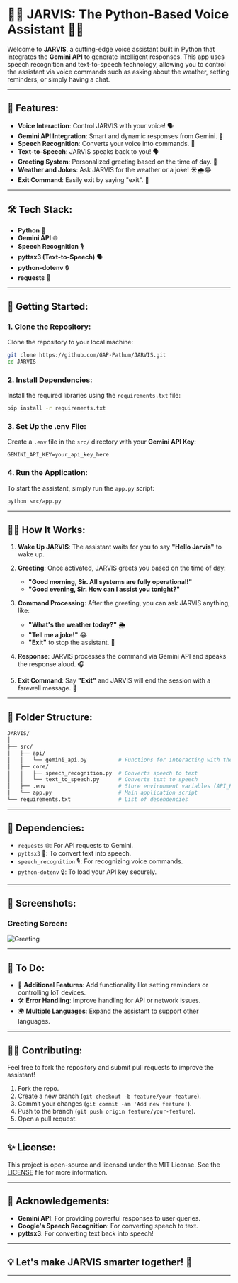 # 🧑‍💻 **JARVIS: The Python-Based Voice Assistant** 🧑‍💻

Welcome to **JARVIS**, a cutting-edge voice assistant built in Python that integrates the **Gemini API** to generate intelligent responses. This app uses speech recognition and text-to-speech technology, allowing you to control the assistant via voice commands such as asking about the weather, setting reminders, or simply having a chat.

---

## 🌟 **Features**:
- **Voice Interaction**: Control JARVIS with your voice! 🗣️
- **Gemini API Integration**: Smart and dynamic responses from Gemini. 🤖
- **Speech Recognition**: Converts your voice into commands. 🎤
- **Text-to-Speech**: JARVIS speaks back to you! 🗣️
- **Greeting System**: Personalized greeting based on the time of day. 🌅
- **Weather and Jokes**: Ask JARVIS for the weather or a joke! ☀️🌧️😂
- **Exit Command**: Easily exit by saying "exit". 👋

---

## 🛠 **Tech Stack**:

- **Python** 🐍
- **Gemini API** 🌐
- **Speech Recognition** 🎙️
- **pyttsx3 (Text-to-Speech)** 🗣️
- **python-dotenv** 🔒
- **requests** 🔌

---

## 🚀 **Getting Started**:

### 1. **Clone the Repository**:
Clone the repository to your local machine:
```bash
git clone https://github.com/GAP-Pathum/JARVIS.git
cd JARVIS
```

### 2. **Install Dependencies**:
Install the required libraries using the `requirements.txt` file:
```bash
pip install -r requirements.txt
```

### 3. **Set Up the .env File**:
Create a `.env` file in the `src/` directory with your **Gemini API Key**:
```plaintext
GEMINI_API_KEY=your_api_key_here
```

### 4. **Run the Application**:
To start the assistant, simply run the `app.py` script:
```bash
python src/app.py
```

---

## 🏃‍♂️ **How It Works**:

1. **Wake Up JARVIS**:
   The assistant waits for you to say **"Hello Jarvis"** to wake up.

2. **Greeting**:
   Once activated, JARVIS greets you based on the time of day:
   - **"Good morning, Sir. All systems are fully operational!"**
   - **"Good evening, Sir. How can I assist you tonight?"**

3. **Command Processing**:
   After the greeting, you can ask JARVIS anything, like:
   - **"What's the weather today?"** 🌦️
   - **"Tell me a joke!"** 😂
   - **"Exit"** to stop the assistant. 🛑

4. **Response**:
   JARVIS processes the command via Gemini API and speaks the response aloud. 🎧

5. **Exit Command**:
   Say **"Exit"** and JARVIS will end the session with a farewell message. 👋

---

## 📁 **Folder Structure**:

```bash
JARVIS/
│
├── src/
│   ├── api/
│   │   └── gemini_api.py          # Functions for interacting with the Gemini API
│   ├── core/
│   │   ├── speech_recognition.py  # Converts speech to text
│   │   └── text_to_speech.py      # Converts text to speech
│   ├── .env                       # Store environment variables (API_KEY)
│   └── app.py                     # Main application script
└── requirements.txt               # List of dependencies
```

---

## 🔧 **Dependencies**:

- `requests` 🌐: For API requests to Gemini.
- `pyttsx3` 🎤: To convert text into speech.
- `speech_recognition` 🎙️: For recognizing voice commands.
- `python-dotenv` 🔒: To load your API key securely.

---

## 📸 **Screenshots**:

### **Greeting Screen**:
![Greeting](https://via.placeholder.com/500x300?text=Greeting+Message)

---

## 📝 **To Do**:

- 🎯 **Additional Features**: Add functionality like setting reminders or controlling IoT devices.
- 🛠️ **Error Handling**: Improve handling for API or network issues.
- 🌍 **Multiple Languages**: Expand the assistant to support other languages.

---

## 👨‍💻 **Contributing**:

Feel free to fork the repository and submit pull requests to improve the assistant!

1. Fork the repo.
2. Create a new branch (`git checkout -b feature/your-feature`).
3. Commit your changes (`git commit -am 'Add new feature'`).
4. Push to the branch (`git push origin feature/your-feature`).
5. Open a pull request.

---

## ✨ **License**:

This project is open-source and licensed under the MIT License. See the [LICENSE](LICENSE) file for more information.

---

## 👋 **Acknowledgements**:

- **Gemini API**: For providing powerful responses to user queries.
- **Google's Speech Recognition**: For converting speech to text.
- **pyttsx3**: For converting text back into speech!

---

## 💡 **Let's make JARVIS smarter together! 🚀**

---
```
